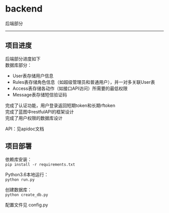# backend
后端部分

---
## 项目进度
后端部分进度如下  
数据库部分：  
- User表存储用户信息  
- Rules表存储角色信息（如超级管理员和普通用户），并一对多关联User表  
- Access表存储各动作（如接口API访问）所需要的最低权限  
- Message表存储短信验证码  

完成了认证功能，用户登录返回短期token和长期rftoken  
完成了蓝图中restfulAPI的框架设计  
完成了用户权限的数据库设计  

API：见apidoc文档

## 项目部署

依赖库安装：  
`pip install -r requirements.txt`  

Python3.6本地运行：  
`python run.py`

创建数据库：  
`python create_db.py`  

配置文件见 config.py
